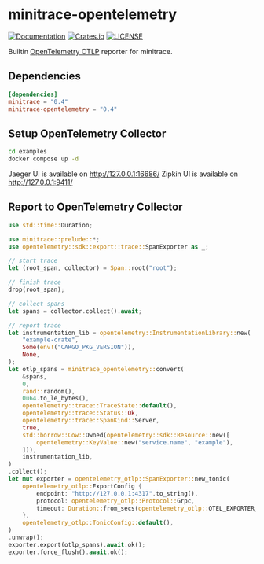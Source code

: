 # minitrace-opentelemetry

[![Documentation](https://docs.rs/minitrace-opentelemetry/badge.svg)](https://docs.rs/minitrace-opentelemetry/)
[![Crates.io](https://img.shields.io/crates/v/minitrace-opentelemetry.svg)](https://crates.io/crates/minitrace-opentelemetry)
[![LICENSE](https://img.shields.io/github/license/tikv/minitrace-rust.svg)](https://github.com/tikv/minitrace-rust/blob/master/LICENSE)

Builtin [OpenTelemetry OTLP](https://github.com/open-telemetry/opentelemetry-collector) reporter for minitrace.

## Dependencies

```toml
[dependencies]
minitrace = "0.4"
minitrace-opentelemetry = "0.4"
```

## Setup OpenTelemetry Collector

```sh
cd examples
docker compose up -d
```

Jaeger UI is available on http://127.0.0.1:16686/
Zipkin UI is available on http://127.0.0.1:9411/

## Report to OpenTelemetry Collector

```rust
use std::time::Duration;

use minitrace::prelude::*;
use opentelemetry::sdk::export::trace::SpanExporter as _;

// start trace
let (root_span, collector) = Span::root("root");

// finish trace
drop(root_span);

// collect spans
let spans = collector.collect().await;

// report trace
let instrumentation_lib = opentelemetry::InstrumentationLibrary::new(
    "example-crate",
    Some(env!("CARGO_PKG_VERSION")),
    None,
);
let otlp_spans = minitrace_opentelemetry::convert(
    &spans,
    0,
    rand::random(),
    0u64.to_le_bytes(),
    opentelemetry::trace::TraceState::default(),
    opentelemetry::trace::Status::Ok,
    opentelemetry::trace::SpanKind::Server,
    true,
    std::borrow::Cow::Owned(opentelemetry::sdk::Resource::new([
        opentelemetry::KeyValue::new("service.name", "example"),
    ])),
    instrumentation_lib,
)
.collect();
let mut exporter = opentelemetry_otlp::SpanExporter::new_tonic(
    opentelemetry_otlp::ExportConfig {
        endpoint: "http://127.0.0.1:4317".to_string(),
        protocol: opentelemetry_otlp::Protocol::Grpc,
        timeout: Duration::from_secs(opentelemetry_otlp::OTEL_EXPORTER_OTLP_TIMEOUT_DEFAULT),
    },
    opentelemetry_otlp::TonicConfig::default(),
)
.unwrap();
exporter.export(otlp_spans).await.ok();
exporter.force_flush().await.ok();
```
